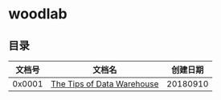 # woodlab

## 目录

| 文档号 | 文档名 | 创建日期 |
|--|--|--|
| 0x0001 | [The Tips of Data Warehouse]()| 20180910 |